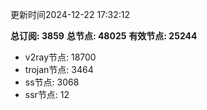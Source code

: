 更新时间2024-12-22 17:32:12

**总订阅: 3859**
**总节点: 48025**
**有效节点: 25244**
- v2ray节点: 18700
- trojan节点: 3464
- ss节点: 3068
- ssr节点: 12
